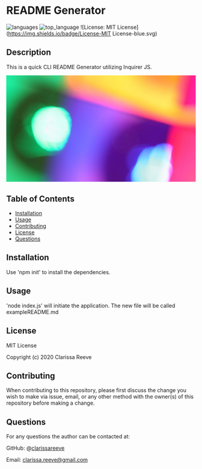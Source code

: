 # README Generator

![languages](https://img.shields.io/github/languages/count/clarissareeve/README_Generator) ![top_language](https://img.shields.io/github/languages/top/clarissareeve/README_Generator) ![License: MIT License](https://img.shields.io/badge/License-MIT License-blue.svg)

## Description

This is a quick CLI README Generator utilizing Inquirer JS.

![Landing Page](assets/LandingPage.png)

## Table of Contents

* [Installation](#installation)
* [Usage](#usage)
* [Contributing](#contributing)
* [License](#license)
* [Questions](#questions)

## Installation

Use 'npm init' to install the dependencies.

## Usage

'node index.js' will initiate the application. The new file will be called exampleREADME.md

## License

MIT License

Copyright (c) 2020 Clarissa Reeve

## Contributing

When contributing to this repository, please first discuss the change you wish to make via issue, email, or any other method with the owner(s) of this repository before making a change.

## Questions

For any questions the author can be contacted at:

GitHub: @[clarissareeve](https://github.com/clarissareeve)

Email: clarissa.reeve@gmail.com
